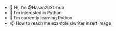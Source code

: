 - 👋 Hi, I’m @Hasan2021-hub
- 👀 I’m interested in Python
- 🌱 I’m currently learning Python
- 📫 How to reach me example xlwriter insert image

<!---
Hasan2021-hub/Hasan2021-hub is a ✨ special ✨ repository because its `README.md` (this file) appears on your GitHub profile.
You can click the Preview link to take a look at your changes.
--->
